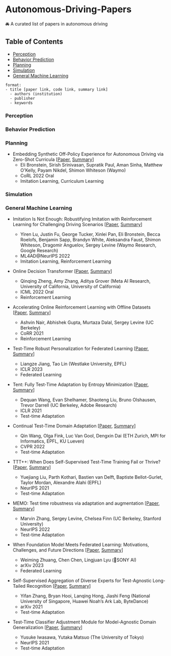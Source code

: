 # Autonomous-Driving-Papers
🚘 A curated list of papers in autonomous driving

## Table of Contents
* [Perception](#perception)
* [Behavior Prediction](#behavior-prediction)
* [Planning](#planning)
* [Simulation](#simulation)
* [General Machine Learning](#general-machine-learning)

```
format:
- title [paper link, code link, summary link]
  - authors (institution)
  - publisher
  - keywords
```

### Perception

### Behavior Prediction

### Planning

- Embedding Synthetic Off-Policy Experience for Autonomous Driving via Zero-Shot Curricula [[Paper](https://openreview.net/forum?id=cF1dxVGxic-), [Summary](https://github.com/ejjun92/Autonomous-Driving-Papers/issues/2#issue-1766793203)]
  - Eli Bronstein, Sirish Srinivasan, Supratik Paul, Aman Sinha, Matthew O'Kelly, Payam Nikdel, Shimon Whiteson (Waymo)
  - CoRL 2022 Oral
  - Imitation Learning, Curriculum Learning

    
### Simulation

### General Machine Learning

- Imitation Is Not Enough: Robustifying Imitation with Reinforcement Learning for Challenging Driving Scenarios [[Paper](https://arxiv.org/abs/2212.11419), [Summary](https://github.com/ejjun92/Autonomous-Driving-Papers/issues/1#issue-1762768235)]
  - Yiren Lu, Justin Fu, George Tucker, Xinlei Pan, Eli Bronstein, Becca Roelofs, Benjamin Sapp, Brandyn White, Aleksandra Faust, Shimon Whiteson, Dragomir Anguelov, Sergey Levine (Waymo Research, Google Research)
  - ML4AD@NeurIPS 2022
  - Imitation Learning, Reinforcement Learning
 
- Online Decision Transformer [[Paper](https://proceedings.mlr.press/v162/zheng22c/zheng22c.pdf), [Summary](https://github.com/ejjun92/Autonomous-Driving-Papers/issues/3#issue-1769076735)]
  - Qinqing Zheng, Amy Zhang, Aditya Grover (Meta AI Research, University of California, University of California)
  - ICML 2022 Oral
  - Reinforcement Learning
 
- Accelerating Online Reinforcement Learning with Offline Datasets [[Paper](https://arxiv.org/pdf/2006.09359), [Summary](https://github.com/ejjun92/Autonomous-Driving-Papers/issues/4#issue-1770679922)]
  - Ashvin Nair, Abhishek Gupta, Murtaza Dalal, Sergey Levine (UC Berkeley)
  - CoRR 2021
  - Reinforcement Learning

- Test-Time Robust Personalization for Federated Learning [[Paper](https://openreview.net/pdf?id=3aBuJEza5sq), [Summary](https://github.com/ejjun92/Autonomous-Driving-Papers/issues/5#issue-1776125813)]
  - Liangze Jiang, Tao Lin (Westlake University, EPFL)
  - ICLR 2023
  - Federated Learning
 
- Tent: Fully Test-Time Adaptation by Entropy Minimization [[Paper](https://openreview.net/pdf?id=uXl3bZLkr3c), [Summary](https://github.com/ejjun92/Autonomous-Driving-Papers/issues/6#issue-1785078933)]
  - Dequan Wang, Evan Shelhamer, Shaoteng Liu, Bruno Olshausen, Trevor Darrell (UC Berkeley, Adobe Research)
  - ICLR 2021
  - Test-time Adaptation

- Continual Test-Time Domain Adaptation [[Paper](https://openaccess.thecvf.com/content/CVPR2022/papers/Wang_Continual_Test-Time_Domain_Adaptation_CVPR_2022_paper.pdf), [Summary](https://github.com/ejjun92/Autonomous-Driving-Papers/issues/7#issue-1809117336)]
  - Qin Wang, Olga Fink, Luc Van Gool, Dengxin Dai (ETH Zurich, MPI for Informatics, EPFL, KU Lueven)
  - CVPR 2022
  - Test-time Adaptation
 
- TTT++: When Does Self-Supervised Test-Time Training Fail or Thrive? [[Paper](https://proceedings.neurips.cc/paper/2021/file/b618c3210e934362ac261db280128c22-Paper.pdf), [Summary](https://github.com/ejjun92/Autonomous-Driving-Papers/issues/8#issue-1817387099)]
  - Yuejiang Liu, Parth Kothari, Bastien van Delft, Baptiste Bellot-Gurlet, Taylor Mordan, Alexandre Alahi (EPFL)
  - NeurIPS 2021
  - Test-time Adaptation

- MEMO: Test time robustness via adaptation and augmentation [[Paper](https://proceedings.neurips.cc/paper_files/paper/2022/file/fc28053a08f59fccb48b11f2e31e81c7-Paper-Conference.pdf), [Summary](https://github.com/ejjun92/Autonomous-Driving-Papers/issues/9#issue-1817473365)]
  - Marvin Zhang, Sergey Levine, Chelsea Finn (UC Berkeley, Stanford University)
  - NeurIPS 2022 
  - Test-time Adaptation

- When Foundation Model Meets Federated Learning: Motivations, Challenges, and Future Directions [[Paper](https://arxiv.org/pdf/2306.15546), [Summary]()]
  - Weiming Zhuang, Chen Chen, Lingjuan Lyu (SONY AI)
  - arXiv 2023
  - Federated Learning
    
- Self-Supervised Aggregation of Diverse Experts for Test-Agnostic Long-Tailed Recognition [[Paper](https://ui.adsabs.harvard.edu/link_gateway/2021arXiv210709249Z/EPRINT_PDF), [Summary]()]
  - Yifan Zhang, Bryan Hooi, Lanqing Hong, Jiashi Feng (National University of Singapore, Huawei Noah’s Ark Lab, ByteDance)
  - arXiv 2021
  - Test-time Adaptation
    
- Test-Time Classifier Adjustment Module for Model-Agnostic Domain Generalization [[Paper](https://proceedings.neurips.cc/paper_files/paper/2021/file/1415fe9fea0fa1e45dddcff5682239a0-Paper.pdf), [Summary]()]
  - Yusuke Iwasawa, Yutaka Matsuo (The University of Tokyo)
  - NeurIPS 2021 
  - Test-time Adaptation
